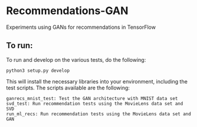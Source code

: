 # Recommendations-GAN
Experiments using GANs for recommendations in TensorFlow

## To run:
To run and develop on the various tests, do the following:
```
python3 setup.py develop
```
This will install the necessary libraries into your environment, including the test scripts. The scripts available are the following:
```
ganrecs_mnist_test: Test the GAN architecture with MNIST data set
svd_test: Run recommendation tests using the MovieLens data set and SVD
run_ml_recs: Run recommendation tests using the MovieLens data set and GAN
```
